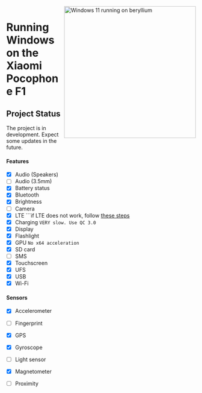 <img align="right" src="https://github.com/n00b69/woa-beryllium/blob/main/beryllium.png" width="350" alt="Windows 11 running on beryllium">

# Running Windows on the Xiaomi Pocophone F1

## Project Status
The project is in development. Expect some updates in the future.

#### Features
- [x] Audio (Speakers)
- [ ] Audio (3.5mm) 
- [X] Battery status
- [x] Bluetooth
- [x] Brightness 
- [ ] Camera
- [x] LTE ```if LTE does not work, follow [these steps](troubleshooting.md#lte-in-windows-does-not-work)
- [x] Charging ```VERY slow. Use QC 3.0```
- [x] Display
- [x] Flashlight
- [x] GPU  ```No x64 acceleration```
- [x] SD card
- [ ] SMS
- [x] Touchscreen
- [x] UFS
- [x] USB
- [x] Wi-Fi

#### Sensors
- [x] Accelerometer
- [ ] Fingerprint
- [x] GPS
- [x] Gyroscope
- [ ] Light sensor
- [x] Magnetometer
- [ ] Proximity

